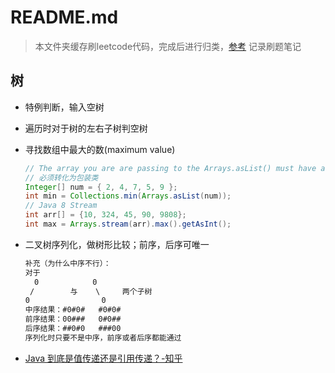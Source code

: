 # README.md

> 本文件夹缓存刷leetcode代码，完成后进行归类，[参考](https://github.com/gouthampradhan/leetcode/tree/master/problems/src)
> 记录刷题笔记

## 树

- 特例判断，输入空树
- 遍历时对于树的左右子树判空树
- 寻找数组中最大的数(maximum value)
  
    ```java
    // The array you are are passing to the Arrays.asList() must have a return type of Integer or whatever class you want to use
    // 必须转化为包装类
    Integer[] num = { 2, 4, 7, 5, 9 };
    int min = Collections.min(Arrays.asList(num));
    // Java 8 Stream
    int arr[] = {10, 324, 45, 90, 9808};
    int max = Arrays.stream(arr).max().getAsInt();
    ```

- 二叉树序列化，做树形比较；前序，后序可唯一

    ```txt
    补充（为什么中序不行）：  
    对于  
      0            0  
     /        与    \     两个子树  
    0                0  
    中序结果：#0#0#   #0#0#  
    前序结果：00###   0#0##  
    后序结果：##0#0   ###00  
    序列化时只要不是中序，前序或者后序都能通过
    ```

- [Java 到底是值传递还是引用传递？-知乎](https://www.zhihu.com/question/31203609)